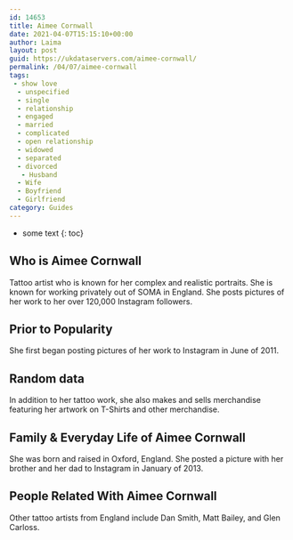 ```yaml
---
id: 14653
title: Aimee Cornwall
date: 2021-04-07T15:15:10+00:00
author: Laima
layout: post
guid: https://ukdataservers.com/aimee-cornwall/
permalink: /04/07/aimee-cornwall
tags:
 - show love
  - unspecified
  - single
  - relationship
  - engaged
  - married
  - complicated
  - open relationship
  - widowed
  - separated
  - divorced
   - Husband
  - Wife
  - Boyfriend
  - Girlfriend
category: Guides
---
```


* some text
{: toc}


## Who is Aimee Cornwall
                  
                  
                  
Tattoo artist who is known for her complex and realistic portraits. She is known for working privately out of SOMA in England. She posts pictures of her work to her over 120,000 Instagram followers. 
                  
              
            
              
            
                
                
                
## Prior to Popularity
                  
                  
                  
She first began posting pictures of her work to Instagram in June of 2011. 
                  
              
            
              
            
                
                
                
## Random data
                  
                  
                  
In addition to her tattoo work, she also makes and sells merchandise featuring her artwork on T-Shirts and other merchandise. 
                  
              
            
              
            
                
                
                
## Family & Everyday Life of Aimee Cornwall
                  
                  
                  
She was born and raised in Oxford, England. She posted a picture with her brother and her dad to Instagram in January of 2013. 
                  
              
            
              
            
                
                
                
## People Related With Aimee Cornwall
                  
                  
                  
Other tattoo artists from England include Dan Smith, Matt Bailey, and Glen Carloss. 
                  
              
            
              
            
                
              
            
              
              
            
            
              
            
          
          
          